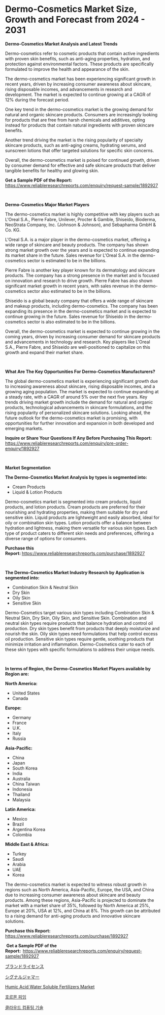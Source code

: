 <p><h1>Dermo-Cosmetics Market Size, Growth and Forecast from 2024 - 2031</h1></p><p><strong>Dermo-Cosmetics Market Analysis and Latest Trends</strong></p>
<p><p>Dermo-cosmetics refer to cosmetic products that contain active ingredients with proven skin benefits, such as anti-aging properties, hydration, and protection against environmental factors. These products are specifically formulated to improve the health and appearance of the skin.</p><p>The dermo-cosmetics market has been experiencing significant growth in recent years, driven by increasing consumer awareness about skincare, rising disposable incomes, and advancements in research and development. The market is expected to continue growing at a CAGR of 12% during the forecast period.</p><p>One key trend in the dermo-cosmetics market is the growing demand for natural and organic skincare products. Consumers are increasingly looking for products that are free from harsh chemicals and additives, opting instead for products that contain natural ingredients with proven skincare benefits.</p><p>Another trend driving the market is the rising popularity of specialty skincare products, such as anti-aging creams, hydrating serums, and sunscreen lotions that offer targeted solutions for specific skin concerns.</p><p>Overall, the dermo-cosmetics market is poised for continued growth, driven by consumer demand for effective and safe skincare products that deliver tangible benefits for healthy and glowing skin.</p></p>
<p><strong>Get a Sample PDF of the Report:&nbsp;</strong> <a href="https://www.reliableresearchreports.com/enquiry/request-sample/1892927">https://www.reliableresearchreports.com/enquiry/request-sample/1892927</a></p>
<p>&nbsp;</p>
<p><strong>Dermo-Cosmetics Major Market Players</strong></p>
<p><p>The dermo-cosmetics market is highly competitive with key players such as L'Oreal S.A., Pierre Fabre, Unilever, Procter & Gamble, Shiseido, Bioderma, NeoStrata Company, Inc. (Johnson & Johnson), and Sebapharma GmbH & Co. KG. </p><p>L'Oreal S.A. is a major player in the dermo-cosmetics market, offering a wide range of skincare and beauty products. The company has shown strong market growth over the years and is expected to continue expanding its market share in the future. Sales revenue for L'Oreal S.A. in the dermo-cosmetics sector is estimated to be in the billions.</p><p>Pierre Fabre is another key player known for its dermatology and skincare products. The company has a strong presence in the market and is focused on innovation and research to drive growth. Pierre Fabre has also shown significant market growth in recent years, with sales revenue in the dermo-cosmetics sector also estimated to be in the billions.</p><p>Shiseido is a global beauty company that offers a wide range of skincare and makeup products, including dermo-cosmetics. The company has been expanding its presence in the dermo-cosmetics market and is expected to continue growing in the future. Sales revenue for Shiseido in the dermo-cosmetics sector is also estimated to be in the billions.</p><p>Overall, the dermo-cosmetics market is expected to continue growing in the coming years, driven by increasing consumer demand for skincare products and advancements in technology and research. Key players like L'Oreal S.A., Pierre Fabre, and Shiseido are well-positioned to capitalize on this growth and expand their market share.</p></p>
<p>&nbsp;</p>
<p><strong>What Are The Key Opportunities For Dermo-Cosmetics Manufacturers?</strong></p>
<p><p>The global dermo-cosmetics market is experiencing significant growth due to increasing awareness about skincare, rising disposable incomes, and a growing aging population. The market is expected to continue expanding at a steady rate, with a CAGR of around 5% over the next five years. Key trends driving market growth include the demand for natural and organic products, technological advancements in skincare formulations, and the rising popularity of personalized skincare solutions. Looking ahead, the future outlook for the dermo-cosmetics market is promising, with opportunities for further innovation and expansion in both developed and emerging markets.</p></p>
<p><strong>Inquire or Share Your Questions If Any Before Purchasing This Report:</strong> <a href="https://www.reliableresearchreports.com/enquiry/pre-order-enquiry/1892927">https://www.reliableresearchreports.com/enquiry/pre-order-enquiry/1892927</a></p>
<p>&nbsp;</p>
<p><strong>Market Segmentation</strong></p>
<p><strong>The Dermo-Cosmetics Market Analysis by types is segmented into:</strong></p>
<p><ul><li>Cream Products</li><li>Liquid & Lotion Products</li></ul></p>
<p><p>Dermo-cosmetics market is segmented into cream products, liquid products, and lotion products. Cream products are preferred for their nourishing and hydrating properties, making them suitable for dry and sensitive skin. Liquid products are lightweight and easily absorbed, ideal for oily or combination skin types. Lotion products offer a balance between hydration and lightness, making them versatile for various skin types. Each type of product caters to different skin needs and preferences, offering a diverse range of options for consumers.</p></p>
<p><strong>Purchase this Report:&nbsp;</strong><a href="https://www.reliableresearchreports.com/purchase/1892927">https://www.reliableresearchreports.com/purchase/1892927</a></p>
<p>&nbsp;</p>
<p><strong>The Dermo-Cosmetics Market Industry Research by Application is segmented into:</strong></p>
<p><ul><li>Combination Skin & Neutral Skin</li><li>Dry Skin</li><li>Oily Skin</li><li>Sensitive Skin</li></ul></p>
<p><p>Dermo-Cosmetics target various skin types including Combination Skin & Neutral Skin, Dry Skin, Oily Skin, and Sensitive Skin. Combination and neutral skin types require products that balance hydration and control oil production. Dry skin types benefit from products that deeply moisturize and nourish the skin. Oily skin types need formulations that help control excess oil production. Sensitive skin types require gentle, soothing products that minimize irritation and inflammation. Dermo-Cosmetics cater to each of these skin types with specific formulations to address their unique needs.</p></p>
<p>&nbsp;</p>
<p><strong>In terms of Region, the Dermo-Cosmetics Market Players available by Region are:</strong></p>
<p>
    <p> <strong> North America: </strong>
        <ul>
            <li>United States</li>
            <li>Canada</li>
        </ul>
        </p> 
    <p> <strong> Europe: </strong>
        <ul>
            <li>Germany</li>
            <li>France</li>
            <li>U.K.</li>
            <li>Italy</li>
            <li>Russia</li>
        </ul>
        </p> 
    <p> <strong> Asia-Pacific: </strong>
        <ul>
            <li>China</li>
            <li>Japan</li>
            <li>South Korea</li>
            <li>India</li>
            <li>Australia</li>
            <li>China Taiwan</li>
            <li>Indonesia</li>
            <li>Thailand</li>
            <li>Malaysia</li>
        </ul>
        </p> 
    <p> <strong> Latin America: </strong>
        <ul>
            <li>Mexico</li>
            <li>Brazil</li>
            <li>Argentina Korea</li>
            <li>Colombia</li>
        </ul>
        </p> 
    <p> <strong> Middle East & Africa: </strong>
        <ul>
            <li>Turkey</li>
            <li>Saudi</li>
            <li>Arabia</li>
            <li>UAE</li>
            <li>Korea</li>
        </ul>
    </p>
    </p>
<p><p>The dermo-cosmetics market is expected to witness robust growth in regions such as North America, Asia-Pacific, Europe, the USA, and China due to increasing consumer awareness about skincare and beauty products. Among these regions, Asia-Pacific is projected to dominate the market with a market share of 35%, followed by North America at 25%, Europe at 20%, USA at 12%, and China at 8%. This growth can be attributed to a rising demand for anti-aging products and innovative skincare solutions.</p></p>
<p><strong>Purchase this Report: </strong><a href="https://www.reliableresearchreports.com/purchase/1892927">https://www.reliableresearchreports.com/purchase/1892927</a></p>
<p>&nbsp;<strong>Get a Sample PDF of the Report:&nbsp;&nbsp;</strong><a href="https://www.reliableresearchreports.com/enquiry/request-sample/1892927">https://www.reliableresearchreports.com/enquiry/request-sample/1892927</a></p>
<p><strong></strong></p>
<p><p><a href="https://medium.com/@charm854/%E3%83%96%E3%83%A9%E3%83%B3%E3%83%89%E3%83%A9%E3%82%A4%E3%82%BB%E3%83%B3%E3%82%B9%E5%B8%82%E5%A0%B4%E3%81%AE%E3%82%B7%E3%82%A7%E3%82%A2%E3%81%AE%E9%80%B2%E5%8C%96%E3%81%A8%E5%B8%82%E5%A0%B4%E6%88%90%E9%95%B7%E3%81%AE%E3%83%88%E3%83%AC%E3%83%B3%E3%83%892024%E5%B9%B4-2031%E5%B9%B4-79e5a20c662c">ブランドライセンス</a></p><p><a href="https://medium.com/@munroco657/2024%E5%B9%B4%E3%81%8B%E3%82%892031%E5%B9%B4%E3%81%BE%E3%81%A7%E3%81%AE%E6%9C%9F%E9%96%93%E3%81%AB%E4%BA%88%E6%B8%AC%E3%81%95%E3%82%8C%E3%82%8B%E3%82%B7%E3%82%B0%E3%83%8A%E3%83%AB%E3%82%B8%E3%83%A3%E3%83%9E%E3%83%BC%E5%B8%82%E5%A0%B4%E3%81%AE%E5%88%86%E6%9E%90%E3%81%A8%E8%A6%8F%E6%A8%A1-e0af23af416d">シグナルジャマー</a></p><p><a href="https://issuu.com/reportprime-2/docs/humic-acid-water-soluble-fertilizers-market-size-2">Humic Acid Water Soluble Fertilizers Market</a></p><p><a href="https://medium.com/@achimcoteanu1/%ED%98%B8%EB%A5%B4%EB%AA%AC-%ED%94%BC%EC%9E%84%EC%A0%9C-%EC%8B%9C%EC%9E%A5%EC%9D%80-%EC%8B%9C%EC%9E%A5-%EC%A0%90%EC%9C%A0%EC%9C%A8-%EA%B7%9C%EB%AA%A8-%EB%B0%8F-2031%EB%85%84%EA%B9%8C%EC%A7%80-%EC%98%88%EC%83%81%EB%90%9C-%EC%98%88%EC%B8%A1%EC%97%90-%EC%B4%88%EC%A0%90%EC%9D%84-%EB%A7%9E%EC%B6%A5%EB%8B%88%EB%8B%A4-d21460dae752">호르몬 피임</a></p><p><a href="https://medium.com/@joananitzsche/%ED%81%B4%EB%9D%BC%EC%9A%B0%EB%93%9C-%EC%BB%B4%ED%93%A8%ED%8C%85-%EA%B8%B0%EC%88%A0-%EC%8B%9C%EC%9E%A5-%EA%B7%9C%EB%AA%A8-%EB%B0%8F-%EC%8B%9C%EC%9E%A5-%EB%8F%99%ED%96%A5-%EC%A0%84%EB%B0%98%EC%A0%81%EC%9D%B8-%EC%82%B0%EC%97%85-%EA%B0%9C%EC%9A%94-2024%EB%85%84%EB%B6%80%ED%84%B0-2031%EB%85%84%EA%B9%8C%EC%A7%80-a464b5424b91">클라우드 컴퓨팅 기술</a></p></p>